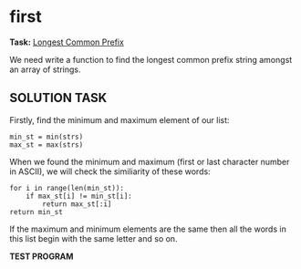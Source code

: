 # first
**Task:**
[Longest Common Prefix](https://leetcode.com/problems/longest-common-prefix/)

We need write a function to find the longest common prefix string amongst an array of strings.

**SOLUTION TASK**
---
Firstly, find the minimum and maximum element of our list:
   
    min_st = min(strs)                                    
    max_st = max(strs)

When we found the minimum and maximum (first or last character number in ASCII),
we will check the similiarity of these words:


    for i in range(len(min_st)):
        if max_st[i] != min_st[i]:
            return max_st[:i]
    return min_st

If the maximum and minimum elements are the same then all the words in this list begin with the same letter and so on.

**TEST PROGRAM**

